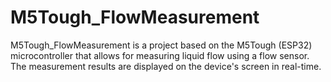 # M5Tough_FlowMeasurement
M5Tough_FlowMeasurement is a project based on the M5Tough (ESP32) microcontroller that allows for measuring liquid flow using a flow sensor. The measurement results are displayed on the device's screen in real-time.
